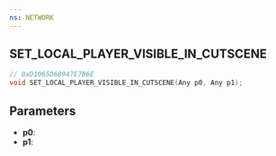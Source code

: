 ```yaml
---
ns: NETWORK
---
```

## SET_LOCAL_PLAYER_VISIBLE_IN_CUTSCENE

```c
// 0xD1065D68947E7B6E
void SET_LOCAL_PLAYER_VISIBLE_IN_CUTSCENE(Any p0, Any p1);
```

## Parameters
* **p0**:
* **p1**:
